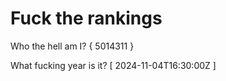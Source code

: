 # Fuck the rankings

Who the hell am I?
{ 5014311 }

What fucking year is it?
[ 2024-11-04T16:30:00Z ]

